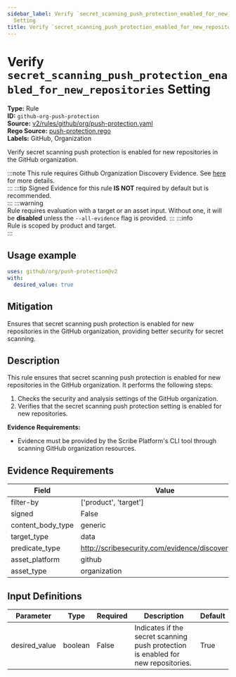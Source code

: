 ```yaml
---
sidebar_label: Verify `secret_scanning_push_protection_enabled_for_new_repositories`
  Setting
title: Verify `secret_scanning_push_protection_enabled_for_new_repositories` Setting
---  
```

# Verify `secret_scanning_push_protection_enabled_for_new_repositories` Setting  
**Type:** Rule  
**ID:** `github-org-push-protection`  
**Source:** [v2/rules/github/org/push-protection.yaml](https://github.com/scribe-public/sample-policies/blob/main/v2/rules/github/org/push-protection.yaml)  
**Rego Source:** [push-protection.rego](https://github.com/scribe-public/sample-policies/blob/main/v2/rules/github/org/push-protection.rego)  
**Labels:** GitHub, Organization  

Verify secret scanning push protection is enabled for new repositories in the GitHub organization.

:::note 
This rule requires Github Organization Discovery Evidence. See [here](/docs/platforms/discover#github-discovery) for more details.  
::: 
:::tip 
Signed Evidence for this rule **IS NOT** required by default but is recommended.  
::: 
:::warning  
Rule requires evaluation with a target or an asset input. Without one, it will be **disabled** unless the `--all-evidence` flag is provided.
::: 
:::info  
Rule is scoped by product and target.  
:::  

## Usage example

```yaml
uses: github/org/push-protection@v2
with:
  desired_value: true
```

## Mitigation  
Ensures that secret scanning push protection is enabled for new repositories in the GitHub organization, providing better security for secret scanning.


## Description  
This rule ensures that secret scanning push protection is enabled for new repositories in the GitHub organization.
It performs the following steps:

1. Checks the security and analysis settings of the GitHub organization.
2. Verifies that the secret scanning push protection setting is enabled for new repositories.

**Evidence Requirements:**
- Evidence must be provided by the Scribe Platform's CLI tool through scanning GitHub organization resources.

## Evidence Requirements  
| Field | Value |
|-------|-------|
| filter-by | ['product', 'target'] |
| signed | False |
| content_body_type | generic |
| target_type | data |
| predicate_type | http://scribesecurity.com/evidence/discovery/v0.1 |
| asset_platform | github |
| asset_type | organization |

## Input Definitions  
| Parameter | Type | Required | Description | Default |
|-----------|------|----------|-------------| --------|
| desired_value | boolean | False | Indicates if the secret scanning push protection is enabled for new repositories. | True |

